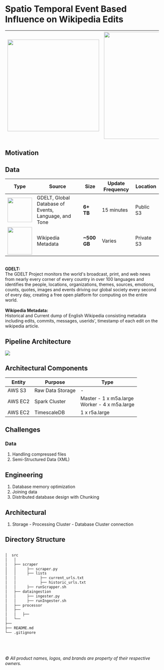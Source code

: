 # Spatio Temporal Event Based Influence on Wikipedia Edits
| <img src="https://www.bunkered.co.uk/uploads/site/_articleBodyImage/Wikipedia-logo-1024x576.jpg" width="300" margin-right="300"> | <img src="https://maelfabien.github.io/assets/images/header.jpg" width="350">|
| ------------- | ------------- |

## Motivation
## Data
| Type | Source                                               | Size    | Update Frequency | Location   |
|------|------------------------------------------------------|---------|------------------|------------|
|  <img src="https://github.com/pratikwatwani/Event-Based-Influence-on-Wikipedia/blob/master/assets/structured%20data.png" width="80" margin-right="80">    | GDELT, Global Database of Events, Language, and Tone |   <b>6+ TB</b>  |    15 minutes    |  Public S3 |
|  <img src="https://github.com/pratikwatwani/Event-Based-Influence-on-Wikipedia/blob/master/assets/unstructured%20data.png" width="80" height='90' margin-right="80">     | Wikipedia Metadata                                   | <b>~500 GB</b> |      Varies      | Private S3 |

</br><b>GDELT:</b></br>
The GDELT Project monitors the world's broadcast, print, and web news from nearly every corner of every country in over 100 languages and identifies the people, locations, organizations, themes, sources, emotions, counts, quotes, images and events driving our global society every second of every day, creating a free open platform for computing on the entire world.</br>
</br><b>Wikipedia Metadata:</b></br>
Historical and Current dump of English Wikipedia consisting metadata including edits, commits, messages, userids', timestamp of each edit on the wikipedia article.</br>
## Pipeline Architecture
<img src="https://github.com/pratikwatwani/Event-Based-Influence-on-Wikipedia/blob/master/assets/pipeline.png" align='center'><br/>

## Architectural Components
| Entity  | Purpose          | Type                                             |
|---------|------------------|--------------------------------------------------|
| AWS S3  | Raw Data Storage | -                                                |
| AWS EC2 | Spark Cluster    | Master - 1 x m5a.large<br>Worker - 4 x m5a.large |
| AWS EC2 | TimescaleDB      | 1 x r5a.large                                    |

## Challenges
### Data
1. Handling compressed files
2. Semi-Structured Data (XML)

## Engineering
1. Database memory optimization
2. Joining data
3. Distributed database design with Chunking

## Architectural 
1. Storage - Processing Cluster - Database Cluster connection

## Directory Structure
```bash

│  src
│   │ 
│   ├── scraper
│   │     ├── scraper.py
│   │     ├── lists
│   │           ├── current_urls.txt
│   │           ├── historic_urls.txt
│   │     ├── runScrapper.sh
│   ├── dataingestion
│   │     ├── ingester.py
│   │     ├── runIngester.sh
│   ├── processor
│   ├── 
│   │   ├── 
│   └── 
├── 
├── README.md
└── .gitignore
```

<br/><br/><h6>&copy; All product names, logos, and brands are property of their respective owners.</h6>
